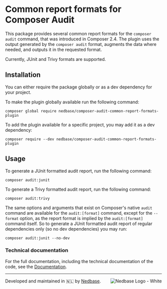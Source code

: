 # Common report formats for Composer Audit

This package provides several common report formats for the `composer audit` command, that was introduced in
Composer 2.4. The plugin uses the output generated by the `composer audit` format, augments the data where needed,
and outputs it in the requested format.

Currently, JUnit and Trivy formats are supported.

## Installation

You can either require the package globally or as a dev dependency for your project.

To make the plugin globally available run the following command:

```shell
composer global require nedbase/composer-audit-common-report-formats-plugin 
```

To add the plugin available for a specific project, you may add it as a dev dependency:

```shell
composer require --dev nedbase/composer-audit-common-report-formats-plugin
```

## Usage

To generate a JUnit formatted audit report, run the following command:

```
composer audit:junit
```

To generate a Trivy formatted audit report, run the following command:

```
composer audit:trivy
```

The same options and arguments that exist on Composer's native `audit` command are available for the `audit:[format]`
command, except for the `--format` option, as the report format is implied by the `audit:[format]` command itself. So to
generate a JUnit formatted audit report of regular dependencies only (so no dev dependencies) you may run:

```shell
composer audit:junit --no-dev
```

### Technical documentation

For the full documentation, including the technical documentation of the code, see the [Documentation](docs/README.md).

---

<picture>
  <source media="(prefers-color-scheme: dark)" srcset="https://assets.nedbase.nl/nb-logo-white.png">
  <img align="right" alt="Nedbase Logo - White" src="https://assets.nedbase.nl/nb-logo-black.png">
</picture>

Developed and maintained in 🇳🇱 by [Nedbase](https://www.nedbase.nl/).
